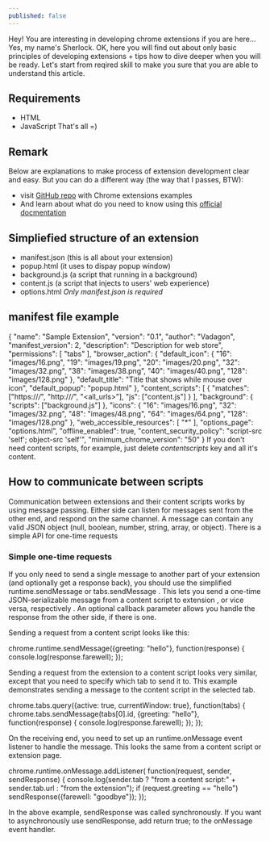 ```yaml
---
published: false
---
```

Hey! You are interesting in developing chrome extensions if you are here... Yes, my name's Sherlock.
OK, here you will find out about only basic principles of developing extensions + tips how to dive deeper when you will be ready.
Let's start from reqired skill to make you sure that you are able to understand this article.
## Requirements
- HTML
- JavaScript
That's all =)
## Remark 
Below are explanations to make process of extension development clear and easy.
But you can do a different way (the way that I passes, BTW):
- visit [GitHub repo](https://github.com/orbitbot/chrome-extensions-examples) with Chrome extensions examples 
- And learn about what do you need to know using this [official docmentation](https://developer.chrome.com/extensions/devguide)
## Simpliefied structure of an extension
- manifest.json (this is all about your extension)
- popup.html (it uses to dispay popup window)
- background.js (a script that running in a background)
- content.js (a script that injects to users' web experience)
- options.html
_Only manifest.json is required_ 
## manifest file example
{
    "name": "Sample Extension",
    "version": "0.1",
    "author": "Vadagon",
    "manifest_version": 2,
    "description": "Description for web store",
    "permissions": [
        "tabs"
    ],
    "browser_action": {
        "default_icon": {
            "16": "images/16.png",
            "19": "images/19.png",
            "20": "images/20.png",
            "32": "images/32.png",
            "38": "images/38.png",
            "40": "images/40.png",
            "128": "images/128.png"
        },
        "default_title": "Title that shows while mouse over icon",
        "default_popup": "popup.html"
    },
    "content_scripts": [
    	{
          "matches": ["https://*/*", "http://*/*", "<all_urls>"],
          "js": ["content.js"]
    	}
  	],
    "background": {
        "scripts": ["background.js"]
    },
    "icons": {
        "16": "images/16.png",
        "32": "images/32.png",
        "48": "images/48.png",
        "64": "images/64.png",
        "128": "images/128.png"
    },
    "web_accessible_resources": [
        "*"
    ],
    "options_page": "options.html",
    "offline_enabled": true,
    "content_security_policy": "script-src 'self'; object-src 'self'",
    "minimum_chrome_version": "50"
}
If you don't need content scripts, for example, just delete _contentscripts_ key and all it's content.
## How to communicate between scripts
Communication between extensions and their content scripts works by using message passing. Either side can listen for messages sent from the other end, and respond on the same channel. A message can contain any valid JSON object (null, boolean, number, string, array, or object). There is a simple API for one-time requests
### Simple one-time requests
If you only need to send a single message to another part of your extension (and optionally get a response back), you should use the simplified runtime.sendMessage or tabs.sendMessage . This lets you send a one-time JSON-serializable message from a content script to extension , or vice versa, respectively . An optional callback parameter allows you handle the response from the other side, if there is one.

Sending a request from a content script looks like this:

  chrome.runtime.sendMessage({greeting: "hello"}, function(response) {
    console.log(response.farewell);
  });

Sending a request from the extension to a content script looks very similar, except that you need to specify which tab to send it to. This example demonstrates sending a message to the content script in the selected tab.

  chrome.tabs.query({active: true, currentWindow: true}, function(tabs) {
    chrome.tabs.sendMessage(tabs[0].id, {greeting: "hello"}, function(response) {
      console.log(response.farewell);
    });
  });

On the receiving end, you need to set up an runtime.onMessage event listener to handle the message. This looks the same from a content script or extension page.

  chrome.runtime.onMessage.addListener(
    function(request, sender, sendResponse) {
      console.log(sender.tab ?
                  "from a content script:" + sender.tab.url :
                  "from the extension");
      if (request.greeting == "hello")
        sendResponse({farewell: "goodbye"});
    }); 
  
In the above example, sendResponse was called synchronously. If you want to asynchronously use sendResponse, add return true; to the onMessage event handler.
 

